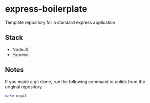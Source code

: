 # express-boilerplate
Template repository for a standard express application

## Stack
- NodeJS
- Express

## Notes

If you made a git clone, run the following command to unlink from the original repository.
```sh
make ungit
```
